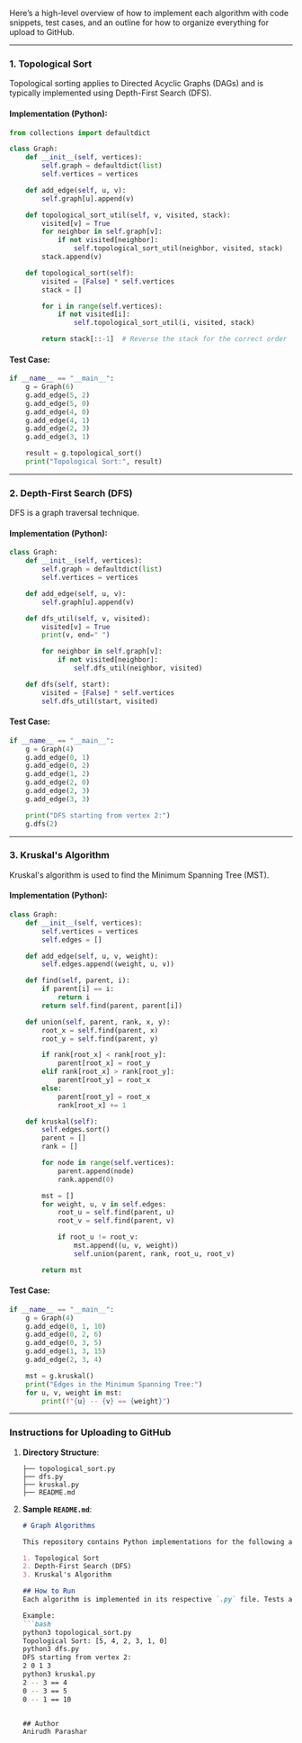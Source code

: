 Here’s a high-level overview of how to implement each algorithm with code snippets, test cases, and an outline for how to organize everything for upload to GitHub.

---

### 1. **Topological Sort**
Topological sorting applies to Directed Acyclic Graphs (DAGs) and is typically implemented using Depth-First Search (DFS).

#### Implementation (Python):
```python
from collections import defaultdict

class Graph:
    def __init__(self, vertices):
        self.graph = defaultdict(list)
        self.vertices = vertices

    def add_edge(self, u, v):
        self.graph[u].append(v)

    def topological_sort_util(self, v, visited, stack):
        visited[v] = True
        for neighbor in self.graph[v]:
            if not visited[neighbor]:
                self.topological_sort_util(neighbor, visited, stack)
        stack.append(v)

    def topological_sort(self):
        visited = [False] * self.vertices
        stack = []

        for i in range(self.vertices):
            if not visited[i]:
                self.topological_sort_util(i, visited, stack)

        return stack[::-1]  # Reverse the stack for the correct order
```

#### Test Case:
```python
if __name__ == "__main__":
    g = Graph(6)
    g.add_edge(5, 2)
    g.add_edge(5, 0)
    g.add_edge(4, 0)
    g.add_edge(4, 1)
    g.add_edge(2, 3)
    g.add_edge(3, 1)

    result = g.topological_sort()
    print("Topological Sort:", result)
```

---

### 2. **Depth-First Search (DFS)**
DFS is a graph traversal technique.

#### Implementation (Python):
```python
class Graph:
    def __init__(self, vertices):
        self.graph = defaultdict(list)
        self.vertices = vertices

    def add_edge(self, u, v):
        self.graph[u].append(v)

    def dfs_util(self, v, visited):
        visited[v] = True
        print(v, end=" ")

        for neighbor in self.graph[v]:
            if not visited[neighbor]:
                self.dfs_util(neighbor, visited)

    def dfs(self, start):
        visited = [False] * self.vertices
        self.dfs_util(start, visited)
```

#### Test Case:
```python
if __name__ == "__main__":
    g = Graph(4)
    g.add_edge(0, 1)
    g.add_edge(0, 2)
    g.add_edge(1, 2)
    g.add_edge(2, 0)
    g.add_edge(2, 3)
    g.add_edge(3, 3)

    print("DFS starting from vertex 2:")
    g.dfs(2)
```

---

### 3. **Kruskal's Algorithm**
Kruskal's algorithm is used to find the Minimum Spanning Tree (MST).

#### Implementation (Python):
```python
class Graph:
    def __init__(self, vertices):
        self.vertices = vertices
        self.edges = []

    def add_edge(self, u, v, weight):
        self.edges.append((weight, u, v))

    def find(self, parent, i):
        if parent[i] == i:
            return i
        return self.find(parent, parent[i])

    def union(self, parent, rank, x, y):
        root_x = self.find(parent, x)
        root_y = self.find(parent, y)

        if rank[root_x] < rank[root_y]:
            parent[root_x] = root_y
        elif rank[root_x] > rank[root_y]:
            parent[root_y] = root_x
        else:
            parent[root_y] = root_x
            rank[root_x] += 1

    def kruskal(self):
        self.edges.sort()
        parent = []
        rank = []

        for node in range(self.vertices):
            parent.append(node)
            rank.append(0)

        mst = []
        for weight, u, v in self.edges:
            root_u = self.find(parent, u)
            root_v = self.find(parent, v)

            if root_u != root_v:
                mst.append((u, v, weight))
                self.union(parent, rank, root_u, root_v)

        return mst
```

#### Test Case:
```python
if __name__ == "__main__":
    g = Graph(4)
    g.add_edge(0, 1, 10)
    g.add_edge(0, 2, 6)
    g.add_edge(0, 3, 5)
    g.add_edge(1, 3, 15)
    g.add_edge(2, 3, 4)

    mst = g.kruskal()
    print("Edges in the Minimum Spanning Tree:")
    for u, v, weight in mst:
        print(f"{u} -- {v} == {weight}")
```

---

### Instructions for Uploading to GitHub
1. **Directory Structure**:
   ```
   ├── topological_sort.py
   ├── dfs.py
   ├── kruskal.py
   ├── README.md
   ```

2. **Sample `README.md`**:
   ```markdown
   # Graph Algorithms

   This repository contains Python implementations for the following algorithms:

   1. Topological Sort
   2. Depth-First Search (DFS)
   3. Kruskal's Algorithm

   ## How to Run
   Each algorithm is implemented in its respective `.py` file. Tests are included in the `tests` directory.

   Example:
   ```bash
   python3 topological_sort.py
   Topological Sort: [5, 4, 2, 3, 1, 0]
   python3 dfs.py
   DFS starting from vertex 2:
   2 0 1 3
   python3 kruskal.py
   2 -- 3 == 4
   0 -- 3 == 5
   0 -- 1 == 10
   ```

   ```

   ## Author
   Anirudh Parashar
   ```